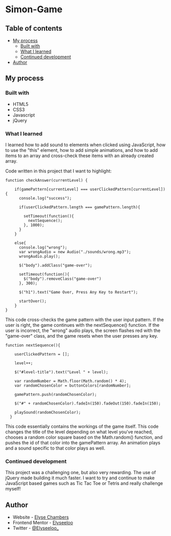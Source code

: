 # Simon-Game

## Table of contents

- [My process](#my-process)
  - [Built with](#built-with)
  - [What I learned](#what-i-learned)
  - [Continued development](#continued-development)
- [Author](#author)

## My process

### Built with

- HTML5
- CSS3
- Javascript
- jQuery

### What I learned

I learned how to add sound to elements when clicked using JavaScript, how to use the "this" element, how to add simple animations, and how to add items to an array and cross-check these items with an already created array.


Code written in this project that I want to highlight:

```JSX
function checkAnswer(currentLevel) {

    if(gamePattern[currentLevel] === userClickedPattern[currentLevel]){
      console.log("success");

      if(userClickedPattern.length === gamePattern.length){

        setTimeout(function(){
          nextSequence();
        }, 1000);
      }
    }

    else{
      console.log("wrong");
      var wrongAudio = new Audio("./sounds/wrong.mp3");
      wrongAudio.play();

      $("body").addClass("game-over");

      setTimeout(function(){
        $("body").removeClass("game-over")
      }, 300);

      $("h1").text("Game Over, Press Any Key to Restart");

      startOver();
    }
}
```
This code cross-checks the game pattern with the user input pattern. If the user is right, the game continues with the nextSequence() function. If the user is incorrect, the "wrong" audio plays, the screen flashes red with the "game-over" class, and the game resets when the user presses any key.

```JSX
function nextSequence(){

    userClickedPattern = [];

    level++;

    $("#level-title").text("Level " + level);

    var randomNumber = Math.floor(Math.random() * 4);
    var randomChosenColor = buttonColors[randomNumber];

    gamePattern.push(randomChosenColor);

    $("#" + randomChosenColor).fadeIn(150).fadeOut(150).fadeIn(150);

    playSound(randomChosenColor);
  }
```
This code essentially contains the workings of the game itself. This code changes the title of the level depending on what level you've reached, chooses a random color square based on the Math.random() function, and pushes the id of that color into the gamePattern array. An animation plays and a sound specific to that color plays as well.

### Continued development

This project was a challenging one, but also very rewarding. The use of jQuery made building it much faster. I want to try and continue to make JavaScript based games such as Tic Tac Toe or Tetris and really challenge myself!

## Author

- Website - [Elyse Chambers](https://www.diaryofelyse.com)
- Frontend Mentor - [Elyseeloo](https://www.frontendmentor.io/profile/Elyseeloo)
- Twitter - [@Elyseeloo\_](https://www.twitter.com/elyseeloo_)
